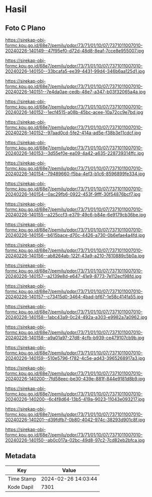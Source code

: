 # Hasil

## Foto C Plano

https://sirekap-obj-formc.kpu.go.id/68e7/pemilu/pdpr/73/71/01/10/07/7371011007010-20240226-140149--47f95ef0-d72d-48d8-8eaf-7cce8e955007.jpg

https://sirekap-obj-formc.kpu.go.id/68e7/pemilu/pdpr/73/71/01/10/07/7371011007010-20240226-140150--33bcafa5-ee39-4431-99d4-346b6aa125d1.jpg

https://sirekap-obj-formc.kpu.go.id/68e7/pemilu/pdpr/73/71/01/10/07/7371011007010-20240226-140151--7e4da0ae-cedb-48e7-a347-b03f32065a4a.jpg

https://sirekap-obj-formc.kpu.go.id/68e7/pemilu/pdpr/73/71/01/10/07/7371011007010-20240226-140152--1ecf4515-a08b-45bc-acee-10a72cc9e7bd.jpg

https://sirekap-obj-formc.kpu.go.id/68e7/pemilu/pdpr/73/71/01/10/07/7371011007010-20240226-140152--97aad0cd-5fe2-414a-ad5e-f38b3e11cdcf.jpg

https://sirekap-obj-formc.kpu.go.id/68e7/pemilu/pdpr/73/71/01/10/07/7371011007010-20240226-140153--3d55ef0e-ea09-4a42-a635-228739314ffc.jpg

https://sirekap-obj-formc.kpu.go.id/68e7/pemilu/pdpr/73/71/01/10/07/7371011007010-20240226-140154--79489660-f5ba-4ef3-b1c6-8596899fe334.jpg

https://sirekap-obj-formc.kpu.go.id/68e7/pemilu/pdpr/73/71/01/10/07/7371011007010-20240226-140154--0ac29fb6-0922-453f-9fff-30f54876bcf7.jpg

https://sirekap-obj-formc.kpu.go.id/68e7/pemilu/pdpr/73/71/01/10/07/7371011007010-20240226-140155--a225ccf3-e379-49c6-b84e-6e9179cb36be.jpg

https://sirekap-obj-formc.kpu.go.id/68e7/pemilu/pdpr/73/71/01/10/07/7371011007010-20240226-140156--b615bace-d70c-4426-a730-0b6efae4a4fd.jpg

https://sirekap-obj-formc.kpu.go.id/68e7/pemilu/pdpr/73/71/01/10/07/7371011007010-20240226-140156--ab8264ab-122f-43a9-a210-7610889c5b0a.jpg

https://sirekap-obj-formc.kpu.go.id/68e7/pemilu/pdpr/73/71/01/10/07/7371011007010-20240226-140157--a2139e8d-e647-41e9-8773-7e112ecf98fd.jpg

https://sirekap-obj-formc.kpu.go.id/68e7/pemilu/pdpr/73/71/01/10/07/7371011007010-20240226-140157--c73415d0-3464-4bad-bf67-1e58c414fa55.jpg

https://sirekap-obj-formc.kpu.go.id/68e7/pemilu/pdpr/73/71/01/10/07/7371011007010-20240226-140158--1abc43a9-0c24-492a-a303-e9982a7a0962.jpg

https://sirekap-obj-formc.kpu.go.id/68e7/pemilu/pdpr/73/71/01/10/07/7371011007010-20240226-140158--a9a01a97-27d8-4cfb-b939-ce479107cb9b.jpg

https://sirekap-obj-formc.kpu.go.id/68e7/pemilu/pdpr/73/71/01/10/07/7371011007010-20240226-140159--510e5796-f782-4c5e-ad43-3965268917a3.jpg

https://sirekap-obj-formc.kpu.go.id/68e7/pemilu/pdpr/73/71/01/10/07/7371011007010-20240226-140200--7fd58eec-be30-439e-881f-844e9181d8b9.jpg

https://sirekap-obj-formc.kpu.go.id/68e7/pemilu/pdpr/73/71/01/10/07/7371011007010-20240226-140200--6c4f8d64-13b5-419a-9023-11043e093217.jpg

https://sirekap-obj-formc.kpu.go.id/68e7/pemilu/pdpr/73/71/01/10/07/7371011007010-20240226-140201--d39fdfb7-0b80-4042-974c-38293d901c8f.jpg

https://sirekap-obj-formc.kpu.go.id/68e7/pemilu/pdpr/73/71/01/10/07/7371011007010-20240226-140150--ab0c017a-02bc-49d8-97c2-7cd82eb2bfca.jpg


## Metadata

| Key        | Value               |
| ---------- | ------------------- |
| Time Stamp | 2024-02-26 14:03:44 |
| Kode Dapil | 7301                |



